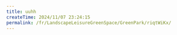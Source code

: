 ```yaml
---
title: uuhh
createTime: 2024/11/07 23:24:15
permalink: /fr/LandscapeLeisureGreenSpace/GreenPark/riqtWiKx/
---
```

